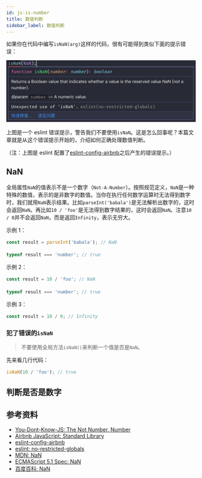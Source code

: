 ```yaml
---
id: js-is-number
title: 数值判断
sidebar_label: 数值判断
---
```


如果你在代码中编写`isNaN(arg)`这样的代码，很有可能得到类似下面的提示错误：

![isNaN的eslint提示](assets/images/is-nan-eslint-error.jpg)

上图是一个 eslint 错误提示，警告我们不要使用`isNaN`。这是怎么回事呢？本篇文章就是从这个错误提示开始的，介绍如何正确处理数值判断。

（注：上图是 eslint 配置了[eslint-config-airbnb](https://www.npmjs.com/package/eslint-config-airbnb-base)之后产生的错误提示。）

## NaN

全局属性`NaN`的值表示不是一个数字（`Not-A-Number`）。按照规范定义，`NaN`是一种特殊的数值，表示的是非数字的数值。当你在执行任何数学运算时无法得到数字时，我们就用`NaN`表示结果。比如`parseInt('babala')`是无法解析出数字的，这时会返回`NaN`。再比如`10 / 'foo'`是无法得到数字结果的，这时会返回`NaN`。注意`10 / 0`并不会返回`NaN`，而是返回`Infinity`，表示无穷大。

示例 1：

```js
const result = parseInt('babala'); // NaN

typeof result === 'number'; // true
```

示例 2：

```js
const result = 10 / 'foo'; // NaN

typeof result === 'number'; // true
```

示例 3：

```js
const result = 10 / 0; // Infinity
```

### 犯了错误的`isNaN`

> 不要使用全局方法`isNaN()`来判断一个值是否是`NaN`。

先来看几行代码：

```js
isNaN(10 / 'foo'); // true
```

## 判断是否是数字

## 参考资料

- [You-Dont-Know-JS: The Not Number, Number](https://github.com/getify/You-Dont-Know-JS/blob/master/types%20%26%20grammar/ch2.md#the-not-number-number)
- [Airbnb JavaScript: Standard Library](https://github.com/airbnb/javascript#standard-library)
- [eslint-config-airbnb](https://www.npmjs.com/package/eslint-config-airbnb)
- [eslint: no-restricted-globals](https://eslint.org/docs/rules/no-restricted-globals)
- [MDN: NaN](https://developer.mozilla.org/zh-CN/docs/Web/JavaScript/Reference/Global_Objects/NaN)
- [ECMAScript 5.1 Spec: NaN](https://www.ecma-international.org/ecma-262/5.1/#sec-15.1.1.1)
- [百度百科: NaN](https://baike.baidu.com/item/nan/7455322?fr=aladdin)
